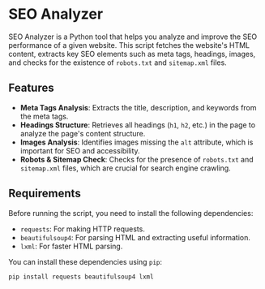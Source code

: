 # SEO Analyzer

SEO Analyzer is a Python tool that helps you analyze and improve the SEO performance of a given website. This script fetches the website's HTML content, extracts key SEO elements such as meta tags, headings, images, and checks for the existence of `robots.txt` and `sitemap.xml` files.

## Features

- **Meta Tags Analysis**: Extracts the title, description, and keywords from the meta tags.
- **Headings Structure**: Retrieves all headings (`h1`, `h2`, etc.) in the page to analyze the page's content structure.
- **Images Analysis**: Identifies images missing the `alt` attribute, which is important for SEO and accessibility.
- **Robots & Sitemap Check**: Checks for the presence of `robots.txt` and `sitemap.xml` files, which are crucial for search engine crawling.

## Requirements

Before running the script, you need to install the following dependencies:

- `requests`: For making HTTP requests.
- `beautifulsoup4`: For parsing HTML and extracting useful information.
- `lxml`: For faster HTML parsing.

You can install these dependencies using `pip`:

```bash
pip install requests beautifulsoup4 lxml
